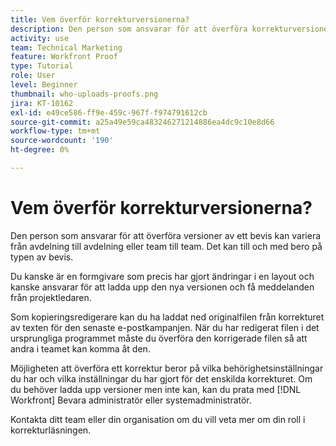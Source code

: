```yaml
---
title: Vem överför korrekturversionerna?
description: Den person som ansvarar för att överföra korrekturversioner i [!DNL  Workfront] kan variera. Lär dig av vanliga användningsfall för att identifiera den perfekta konfigurationen i din organisation.
activity: use
team: Technical Marketing
feature: Workfront Proof
type: Tutorial
role: User
level: Beginner
thumbnail: who-uploads-proofs.png
jira: KT-10162
exl-id: e49ce586-ff9e-459c-967f-f974791612cb
source-git-commit: a25a49e59ca483246271214886ea4dc9c10e8d66
workflow-type: tm+mt
source-wordcount: '190'
ht-degree: 0%

---
```


# Vem överför korrekturversionerna?

Den person som ansvarar för att överföra versioner av ett bevis kan variera från avdelning till avdelning eller team till team. Det kan till och med bero på typen av bevis.

Du kanske är en formgivare som precis har gjort ändringar i en layout och kanske ansvarar för att ladda upp den nya versionen och få meddelanden från projektledaren.

Som kopieringsredigerare kan du ha laddat ned originalfilen från korrekturet av texten för den senaste e-postkampanjen. När du har redigerat filen i det ursprungliga programmet måste du överföra den korrigerade filen så att andra i teamet kan komma åt den.

Möjligheten att överföra ett korrektur beror på vilka behörighetsinställningar du har och vilka inställningar du har gjort för det enskilda korrekturet. Om du behöver ladda upp versioner men inte kan, kan du prata med [!DNL Workfront] Bevara administratör eller systemadministratör.

Kontakta ditt team eller din organisation om du vill veta mer om din roll i korrekturläsningen.
